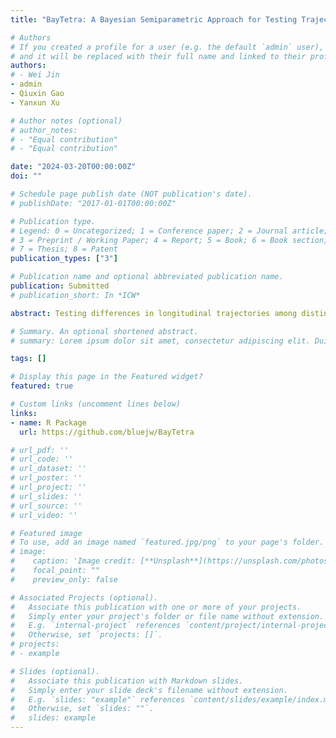 ```yaml
---
title: "BayTetra: A Bayesian Semiparametric Approach for Testing Trajectory Differences"

# Authors
# If you created a profile for a user (e.g. the default `admin` user), write the username (folder name) here 
# and it will be replaced with their full name and linked to their profile.
authors:
# - Wei Jin
- admin
- Qiuxin Gao
- Yanxun Xu

# Author notes (optional)
# author_notes:
# - "Equal contribution"
# - "Equal contribution"

date: "2024-03-20T00:00:00Z"
doi: ""

# Schedule page publish date (NOT publication's date).
# publishDate: "2017-01-01T00:00:00Z"

# Publication type.
# Legend: 0 = Uncategorized; 1 = Conference paper; 2 = Journal article;
# 3 = Preprint / Working Paper; 4 = Report; 5 = Book; 6 = Book section;
# 7 = Thesis; 8 = Patent
publication_types: ["3"]

# Publication name and optional abbreviated publication name.
publication: Submitted
# publication_short: In *ICW*

abstract: Testing differences in longitudinal trajectories among distinct groups of population is an important task in many biomedical applications. Motivated by an application in Alzheimer’s disease, we develop BayTetra, an innovative Bayesian semiparametric approach for estimating and testing group differences in multivariate longitudinal trajectories. BayTetra jointly models multivariate longitudinal data by directly accounting for correlations among different responses, and uses a semiparametric framework based on B-splines to capture the non-linear trajectories with great flexibility. To avoid overfitting, BayTetra encourages parsimonious trajectory estimation through spike-and-slab priors on the spline coefficients. The proposed method converts the challenging task of hypothesis testing for longitudinal trajectories into a more manageable equivalent form based on hypothesis testing for spline coefficients. More importantly, by leveraging posterior inference with natural uncertainty quantification, our Bayesian method offers a more robust and straightforward hypothesis testing procedure than frequentist methods. Extensive simulations demonstrate BayTetra's superior performance over alternatives. Applications to the Biomarkers of Cognitive Decline Among Normal Individuals (BIOCARD) study yield interpretable and valuable clinical insights. A major contribution of this paper is that we have developed an R package **BayTetra**, which implements the proposed Bayesian semiparametric approach and is the first publicly available software for hypothesis testing on trajectory differences based on a flexible modeling framework.

# Summary. An optional shortened abstract.
# summary: Lorem ipsum dolor sit amet, consectetur adipiscing elit. Duis posuere tellus ac convallis placerat. Proin tincidunt magna sed ex sollicitudin condimentum.

tags: []

# Display this page in the Featured widget?
featured: true

# Custom links (uncomment lines below)
links:
- name: R Package
  url: https://github.com/bluejw/BayTetra

# url_pdf: ''
# url_code: ''
# url_dataset: ''
# url_poster: ''
# url_project: ''
# url_slides: ''
# url_source: ''
# url_video: ''

# Featured image
# To use, add an image named `featured.jpg/png` to your page's folder. 
# image:
#    caption: 'Image credit: [**Unsplash**](https://unsplash.com/photos/pLCdAaMFLTE)'
#    focal_point: ""
#    preview_only: false

# Associated Projects (optional).
#   Associate this publication with one or more of your projects.
#   Simply enter your project's folder or file name without extension.
#   E.g. `internal-project` references `content/project/internal-project/index.md`.
#   Otherwise, set `projects: []`.
# projects:
# - example

# Slides (optional).
#   Associate this publication with Markdown slides.
#   Simply enter your slide deck's filename without extension.
#   E.g. `slides: "example"` references `content/slides/example/index.md`.
#   Otherwise, set `slides: ""`.
#   slides: example
---
```

